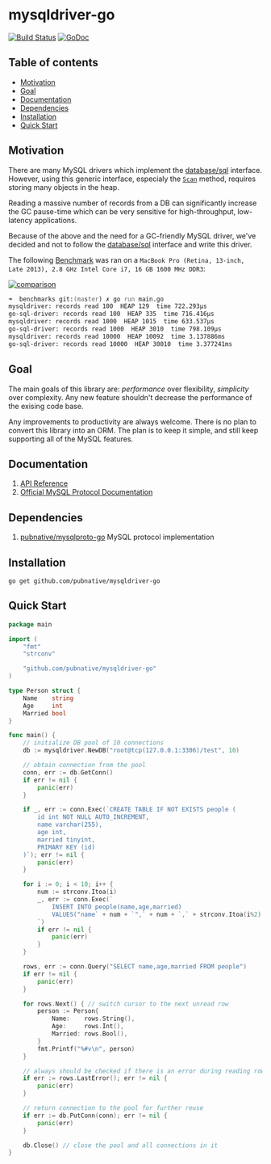 # mysqldriver-go
[![Build Status](https://travis-ci.org/pubnative/mysqldriver-go.svg?branch=master)](https://travis-ci.org/pubnative/mysqldriver-go)
[![GoDoc](https://godoc.org/github.com/pubnative/mysqldriver-go?status.svg)](https://godoc.org/github.com/pubnative/mysqldriver-go)

## Table of contents

- [Motivation](#motivation)
- [Goal](#goal)
- [Documentation](#documentation)
- [Dependencies](#dependencies)
- [Installation](#installation)
- [Quick Start](#quick-start)

## Motivation
There are many MySQL drivers which implement the [database/sql](https://golang.org/pkg/database/sql/) interface.
However, using this generic interface, especialy the [`Scan`](https://golang.org/pkg/database/sql/#Row.Scan) method, requires storing many objects in the heap. 

Reading a massive number of records from a DB can significantly increase the GC pause-time which can be very sensitive for high-throughput, low-latency applications. 

Because of the above and the need for a GC-friendly MySQL driver, we've decided and not to follow the [database/sql](https://golang.org/pkg/database/sql/) interface and write this driver.

The following [Benchmark](https://github.com/pubnative/mysqldriver-go/blob/master/benchmarks/main.go) was ran on a `MacBook Pro (Retina, 13-inch, Late 2013), 2.8 GHz Intel Core i7, 16 GB 1600 MHz DDR3`:

[![comparison](https://cloud.githubusercontent.com/assets/296795/12074709/9dbf19a2-b162-11e5-8dd0-a973b57895b0.png)](https://jsfiddle.net/zs83oze6/1/)
```zsh
➜  benchmarks git:(master) ✗ go run main.go 
mysqldriver: records read 100  HEAP 129  time 722.293µs
go-sql-driver: records read 100  HEAP 335  time 716.416µs
mysqldriver: records read 1000  HEAP 1015  time 633.537µs
go-sql-driver: records read 1000  HEAP 3010  time 798.109µs
mysqldriver: records read 10000  HEAP 10092  time 3.137886ms
go-sql-driver: records read 10000  HEAP 30010  time 3.377241ms
```

## Goal
The main goals of this library are: *performance* over flexibility, *simplicity* over complexity. Any new feature shouldn't decrease the performance of the exising code base. 

Any improvements to productivity are always welcome. There is no plan to convert this library into an ORM. The plan is to keep it simple, and still keep supporting all of the MySQL features.

## Documentation
1. [API Reference](https://godoc.org/github.com/pubnative/mysqldriver-go)
2. [Official MySQL Protocol Documentation](https://dev.mysql.com/doc/internals/en/client-server-protocol.html)

## Dependencies
1. [pubnative/mysqlproto-go](https://github.com/pubnative/mysqlproto-go) MySQL protocol implementation

## Installation
`go get github.com/pubnative/mysqldriver-go`

## Quick Start
```go
package main

import (
	"fmt"
	"strconv"

	"github.com/pubnative/mysqldriver-go"
)

type Person struct {
	Name    string
	Age     int
	Married bool
}

func main() {
	// initialize DB pool of 10 connections
	db := mysqldriver.NewDB("root@tcp(127.0.0.1:3306)/test", 10)

	// obtain connection from the pool
	conn, err := db.GetConn()
	if err != nil {
		panic(err)
	}

	if _, err := conn.Exec(`CREATE TABLE IF NOT EXISTS people (
        id int NOT NULL AUTO_INCREMENT,
    	name varchar(255),
    	age int,
        married tinyint,
        PRIMARY KEY (id)
    )`); err != nil {
		panic(err)
	}

	for i := 0; i < 10; i++ {
		num := strconv.Itoa(i)
		_, err := conn.Exec(`
            INSERT INTO people(name,age,married) 
            VALUES("name` + num + `",` + num + `,` + strconv.Itoa(i%2) + `)
        `)
		if err != nil {
			panic(err)
		}
	}

	rows, err := conn.Query("SELECT name,age,married FROM people")
	if err != nil {
		panic(err)
	}

	for rows.Next() { // switch cursor to the next unread row
		person := Person{
			Name:    rows.String(),
			Age:     rows.Int(),
			Married: rows.Bool(),
		}
		fmt.Printf("%#v\n", person)
	}

	// always should be checked if there is an error during reading rows
	if err := rows.LastError(); err != nil {
		panic(err)
	}

	// return connection to the pool for further reuse
	if err := db.PutConn(conn); err != nil {
		panic(err)
	}

	db.Close() // close the pool and all connections in it
}
```
